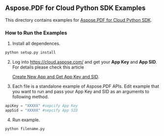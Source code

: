 ## Aspose.PDF for Cloud Python SDK Examples
This directory contains examples for [Aspose.PDF for Cloud Python SDK](https://github.com/aspose-PDF/Aspose.PDF-for-Cloud/tree/master/SDKs/Aspose.PDF-Cloud-SDK-for-Python).

### How to Run the Examples
1. Install all dependences.
```python
python setup.py install
```
2. Log into https://cloud.aspose.com/ and get your **App Key** and **App SID**. For details please check this article

   [Create New App and Get App Key and SID](https://docs.aspose.com/display/pdfcloud/Create+New+App+and+Get+App+Key+and+SID).
3. Each file is a standalone example of Aspose.PDF APIs. Edit example that you want to run and pass your App Key and SID as an arguments to following method.
```python
apiKey = "XXXXX" #sepcify App Key
appSid = "XXXXX" #sepcify App SID
```
4. Run example.
```python
python filename.py
```
